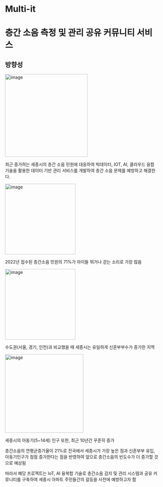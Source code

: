 # Multi-it

# 층간 소음 측정 및 관리 공유 커뮤니티 서비스

## 방향성

<img width="271" alt="image" src="https://github.com/bananaisgood/multi-it/assets/112065692/07ae58c2-4362-4aa3-aa00-f042cac0b219">

최근 증가하는 세종시의 층간 소음 민원에 대응하여 빅데이터, IOT, AI, 클라우드 융합 기술을 활용한 데이터 기반 관리 서비스를 개발하여 층간 소음 문제를 예방하고 해결한다.

<img width="231" alt="image" src="https://github.com/bananaisgood/multi-it/assets/112065692/fbf7bcbd-3e34-4a4b-8069-bc9cab6cd98c">

2022년 접수된 층간소음 민원의 71%가 아이들 뛰거나 걷는 소리로 가장 많음

<img width="231" alt="image" src="https://github.com/bananaisgood/multi-it/assets/112065692/bbf9203e-9ca2-4c64-ab94-4710f6afef5c">

수도권(서울, 경기, 인천)과 비교했을 때 세종시는 유일하게 신혼부부수가 증가한 지역

<img width="257" alt="image" src="https://github.com/bananaisgood/multi-it/assets/112065692/94fd73dc-26d6-47ee-8107-22d76ba6edb0">

세종시의 아동기(5~14세) 인구 또한, 최근 10년간 꾸준히 증가

층간소음의 연평균증가율이 21%로 전국에서 세종시가 가장 높은 점과 신혼부부 유입, 아동기인구가 점점 증가한다는 점을 반영하여 앞으로 층간소음의 빈도수가 더 증가할 것으로 예상됨

따라서 해당 프로젝트는 IoT, AI 융복합 기술로 층간소음 감지 및 관리 시스템과 공유 커뮤니티를 구축하여 세종시 아파트 주민들간의 갈등을 사전에 예방하고자 함







